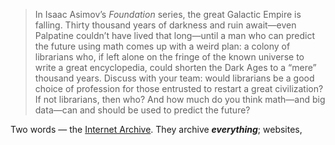 > In Isaac Asimov’s _Foundation_ series, the great Galactic Empire is falling. Thirty thousand years of darkness and ruin await—even Palpatine couldn’t have lived that long—until a man who can predict the future using math comes up with a weird plan: a colony of librarians who, if left alone on the fringe of the known universe to write a great encyclopedia, could shorten the Dark Ages to a “mere” thousand years. Discuss with your team: would librarians be a good choice of profession for those entrusted to restart a great civilization? If not librarians, then who? And how much do you think math—and big data—can and should be used to predict the future?

Two words — the [Internet Archive](archive.org). They archive ***everything***; websites, 